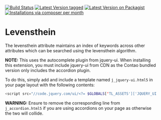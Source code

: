 [![Build Status](https://github.com/MetaModels/attribute_levensthein/actions/workflows/diagnostics.yml/badge.svg)](https://github.com/MetaModels/attribute_levensthein/actions)
[![Latest Version tagged](http://img.shields.io/github/tag/MetaModels/attribute_levensthein.svg)](https://github.com/MetaModels/attribute_levensthein/tags)
[![Latest Version on Packagist](http://img.shields.io/packagist/v/MetaModels/attribute_levensthein.svg)](https://packagist.org/packages/MetaModels/attribute_levensthein)
[![Installations via composer per month](http://img.shields.io/packagist/dm/MetaModels/attribute_levensthein.svg)](https://packagist.org/packages/MetaModels/attribute_levensthein)

Levensthein
===========

The levensthein attribute maintains an index of keywords across other attributes which can be searched using the 
levensthein algorithm.

**NOTE:** This uses the autocomplete plugin from jquery-ui.
When installing this extension, you must include jquery-ui from CDN as the
Contao bundled version only includes the accordion plugin.

To do this, simply add and include a template named `j_jquery-ui.html5` in your
page layout with the following contents:
```php
<script src="//code.jquery.com/ui/<?= $GLOBALS['TL_ASSETS']['JQUERY_UI'] ?>/jquery-ui.min.js"></script>
```
**WARNING:** Ensure to remove the corresponding line from `j_accordion.html5`
if you are using accordions on your page as otherwise the two will collide.

